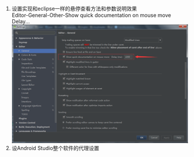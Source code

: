 1. 设置实现和eclipse一样的悬停查看方法和参数说明效果  
 Editor-General-Other-Show quick documentation on mouse move Delay...  
 ![20170117171453.png](../../../Pictures/201701/20170117171453.png)
2. 设Android Studio整个软件的代理设置